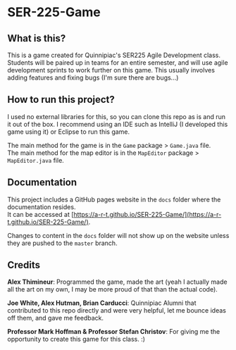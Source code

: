 # SER-225-Game

## What is this?
This is a game created for Quinnipiac's SER225 Agile Development class.
Students will be paired up in teams for an entire semester, and will use agile development sprints to work further on this game.
This usually involves adding features and fixing bugs (I'm sure there are bugs...)

## How to run this project?
I used no external libraries for this, so you can clone this repo as is and run it out of the box.
I recommend using an IDE such as IntelliJ (I developed this game using it) or Eclipse to run this game.

The main method for the game is in the `Game` package > `Game.java` file.<br>
The main method for the map editor is in the `MapEditor` package > `MapEditor.java` file.

## Documentation
This project includes a GitHub pages website in the `docs` folder where the documentation resides.<br>
It can be accessed at [https://a-r-t.github.io/SER-225-Game/](https://a-r-t.github.io/SER-225-Game/).

Changes to content in the `docs` folder will not show up on the website unless they are pushed to the `master` branch.

## Credits
**Alex Thimineur**: Programmed the game, made the art (yeah I actually made all the art on my own, I may be more proud of
that than the actual code).

**Joe White, Alex Hutman, Brian Carducci**: Quinnipiac Alumni that contributed to this repo directly and were very helpful,
let me bounce ideas off them, and gave me feedback.

**Professor Mark Hoffman & Professor Stefan Christov**: For giving me the opportunity to create this game for this
class. :)

